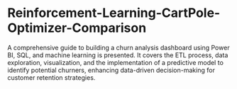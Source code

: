 # Reinforcement-Learning-CartPole-Optimizer-Comparison
A comprehensive guide to building a churn analysis dashboard using Power BI, SQL, and machine learning is presented. It covers the ETL process, data exploration, visualization, and the implementation of a predictive model to identify potential churners, enhancing data-driven decision-making for customer retention strategies.
